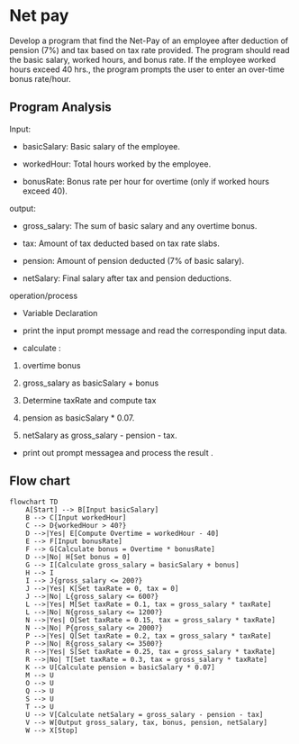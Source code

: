 # Net pay

Develop a program that find the Net-Pay of an employee after
deduction of pension (7%) and tax based on tax rate provided. The
program should read the basic salary, worked hours, and bonus
rate. If the employee worked hours exceed 40 hrs., the program
prompts the user to enter an over-time bonus rate/hour.



## Program Analysis 

Input:

* basicSalary: Basic salary of the employee.

* workedHour: Total hours worked by the employee.

* bonusRate: Bonus rate per hour for overtime (only if worked hours exceed 40).

output: 

* gross_salary: The sum of basic salary and any overtime bonus.

* tax: Amount of tax deducted based on tax rate slabs.

* pension: Amount of pension deducted (7% of basic salary).

* netSalary: Final salary after tax and pension deductions.

operation/process

* Variable Declaration

* print the input prompt message and read the corresponding input data.

* calculate :

1. overtime bonus

2. gross_salary as basicSalary + bonus

3. Determine taxRate and compute tax

4. pension as basicSalary * 0.07.

5. netSalary as gross_salary - pension - tax.

* print out prompt messagea and process the result .




## Flow chart


```mermaid
flowchart TD
    A[Start] --> B[Input basicSalary]
    B --> C[Input workedHour]
    C --> D{workedHour > 40?}
    D -->|Yes| E[Compute Overtime = workedHour - 40]
    E --> F[Input bonusRate]
    F --> G[Calculate bonus = Overtime * bonusRate]
    D -->|No| H[Set bonus = 0]
    G --> I[Calculate gross_salary = basicSalary + bonus]
    H --> I
    I --> J{gross_salary <= 200?}
    J -->|Yes| K[Set taxRate = 0, tax = 0]
    J -->|No| L{gross_salary <= 600?}
    L -->|Yes| M[Set taxRate = 0.1, tax = gross_salary * taxRate]
    L -->|No| N{gross_salary <= 1200?}
    N -->|Yes| O[Set taxRate = 0.15, tax = gross_salary * taxRate]
    N -->|No| P{gross_salary <= 2000?}
    P -->|Yes| Q[Set taxRate = 0.2, tax = gross_salary * taxRate]
    P -->|No| R{gross_salary <= 3500?}
    R -->|Yes| S[Set taxRate = 0.25, tax = gross_salary * taxRate]
    R -->|No| T[Set taxRate = 0.3, tax = gross_salary * taxRate]
    K --> U[Calculate pension = basicSalary * 0.07]
    M --> U
    O --> U
    Q --> U
    S --> U
    T --> U
    U --> V[Calculate netSalary = gross_salary - pension - tax]
    V --> W[Output gross_salary, tax, bonus, pension, netSalary]
    W --> X[Stop]
